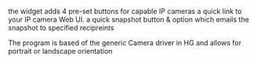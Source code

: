 the widget adds 4 pre-set buttons for capable IP cameras
a quick link to your IP camera Web UI.
a quick snapshot button & option which emails the snapshot to specified recipreints

The program is based of the generic Camera driver in HG and allows for portrait or landscape orientation

